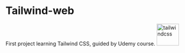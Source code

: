 # Tailwind-web
First project learning Tailwind CSS, guided by Udemy course.
<a href="https://tailwindcss.com/" target="_blank"> <img src="https://www.svgrepo.com/show/354431/tailwindcss-icon.svg" alt="tailwindcss" width="60" height="60"/></a>
